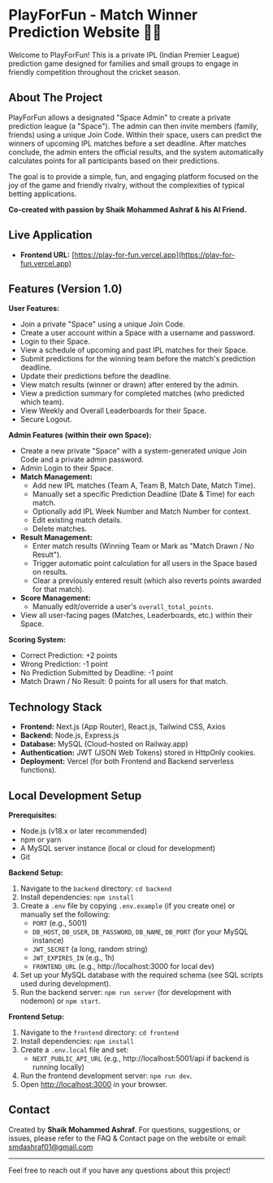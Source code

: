 # PlayForFun - Match Winner Prediction Website 🏏✨

Welcome to PlayForFun! This is a private IPL (Indian Premier League) prediction game designed for families and small groups to engage in friendly competition throughout the cricket season.

## About The Project

PlayForFun allows a designated "Space Admin" to create a private prediction league (a "Space"). The admin can then invite members (family, friends) using a unique Join Code. Within their space, users can predict the winners of upcoming IPL matches before a set deadline. After matches conclude, the admin enters the official results, and the system automatically calculates points for all participants based on their predictions.

The goal is to provide a simple, fun, and engaging platform focused on the joy of the game and friendly rivalry, without the complexities of typical betting applications.

**Co-created with passion by Shaik Mohammed Ashraf & his AI Friend.**

## Live Application

*   **Frontend URL:** [https://play-for-fun.vercel.app](https://play-for-fun.vercel.app)

## Features (Version 1.0)

**User Features:**
*   Join a private "Space" using a unique Join Code.
*   Create a user account within a Space with a username and password.
*   Login to their Space.
*   View a schedule of upcoming and past IPL matches for their Space.
*   Submit predictions for the winning team before the match's prediction deadline.
*   Update their predictions before the deadline.
*   View match results (winner or drawn) after entered by the admin.
*   View a prediction summary for completed matches (who predicted which team).
*   View Weekly and Overall Leaderboards for their Space.
*   Secure Logout.

**Admin Features (within their own Space):**
*   Create a new private "Space" with a system-generated unique Join Code and a private admin password.
*   Admin Login to their Space.
*   **Match Management:**
    *   Add new IPL matches (Team A, Team B, Match Date, Match Time).
    *   Manually set a specific Prediction Deadline (Date & Time) for each match.
    *   Optionally add IPL Week Number and Match Number for context.
    *   Edit existing match details.
    *   Delete matches.
*   **Result Management:**
    *   Enter match results (Winning Team or Mark as "Match Drawn / No Result").
    *   Trigger automatic point calculation for all users in the Space based on results.
    *   Clear a previously entered result (which also reverts points awarded for that match).
*   **Score Management:**
    *   Manually edit/override a user's `overall_total_points`.
*   View all user-facing pages (Matches, Leaderboards, etc.) within their Space.

**Scoring System:**
*   Correct Prediction: +2 points
*   Wrong Prediction: -1 point
*   No Prediction Submitted by Deadline: -1 point
*   Match Drawn / No Result: 0 points for all users for that match.

## Technology Stack

*   **Frontend:** Next.js (App Router), React.js, Tailwind CSS, Axios
*   **Backend:** Node.js, Express.js
*   **Database:** MySQL (Cloud-hosted on Railway.app)
*   **Authentication:** JWT (JSON Web Tokens) stored in HttpOnly cookies.
*   **Deployment:** Vercel (for both Frontend and Backend serverless functions).

## Local Development Setup

**Prerequisites:**
*   Node.js (v18.x or later recommended)
*   npm or yarn
*   A MySQL server instance (local or cloud for development)
*   Git

**Backend Setup:**
1.  Navigate to the `backend` directory: `cd backend`
2.  Install dependencies: `npm install`
3.  Create a `.env` file by copying `.env.example` (if you create one) or manually set the following:
    *   `PORT` (e.g., 5001)
    *   `DB_HOST`, `DB_USER`, `DB_PASSWORD`, `DB_NAME`, `DB_PORT` (for your MySQL instance)
    *   `JWT_SECRET` (a long, random string)
    *   `JWT_EXPIRES_IN` (e.g., 1h)
    *   `FRONTEND_URL` (e.g., http://localhost:3000 for local dev)
4.  Set up your MySQL database with the required schema (see SQL scripts used during development).
5.  Run the backend server: `npm run server` (for development with nodemon) or `npm start`.

**Frontend Setup:**
1.  Navigate to the `frontend` directory: `cd frontend`
2.  Install dependencies: `npm install`
3.  Create a `.env.local` file and set:
    *   `NEXT_PUBLIC_API_URL` (e.g., http://localhost:5001/api if backend is running locally)
4.  Run the frontend development server: `npm run dev`.
5.  Open [http://localhost:3000](http://localhost:3000) in your browser.

## Contact

Created by **Shaik Mohammed Ashraf**.
For questions, suggestions, or issues, please refer to the FAQ & Contact page on the website or email: [smdashraf01@gmail.com](mailto:smdashraf01@gmail.com)

---

Feel free to reach out if you have any questions about this project!
